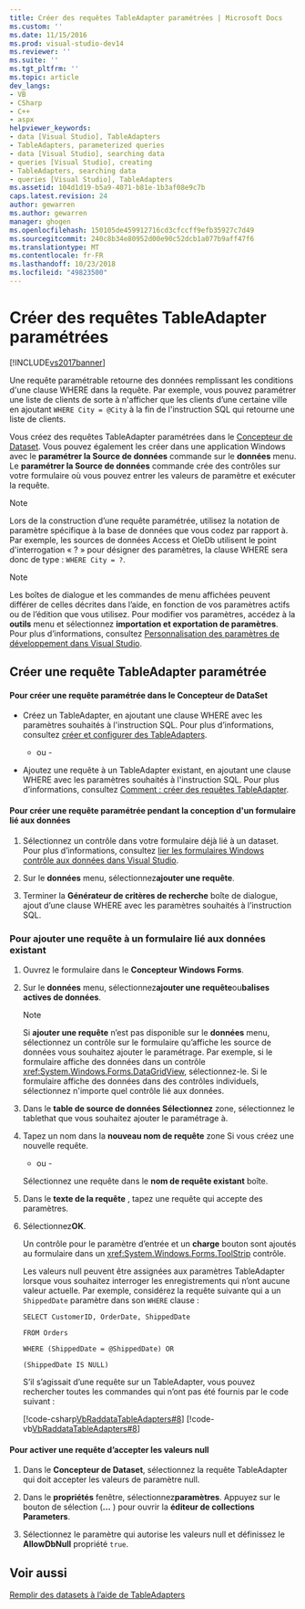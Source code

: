 ```yaml
---
title: Créer des requêtes TableAdapter paramétrées | Microsoft Docs
ms.custom: ''
ms.date: 11/15/2016
ms.prod: visual-studio-dev14
ms.reviewer: ''
ms.suite: ''
ms.tgt_pltfrm: ''
ms.topic: article
dev_langs:
- VB
- CSharp
- C++
- aspx
helpviewer_keywords:
- data [Visual Studio], TableAdapters
- TableAdapters, parameterized queries
- data [Visual Studio], searching data
- queries [Visual Studio], creating
- TableAdapters, searching data
- queries [Visual Studio], TableAdapters
ms.assetid: 104d1d19-b5a9-4071-b81e-1b3af08e9c7b
caps.latest.revision: 24
author: gewarren
ms.author: gewarren
manager: ghogen
ms.openlocfilehash: 150105de459912716cd3cfccff9efb35927c7d49
ms.sourcegitcommit: 240c8b34e80952d00e90c52dcb1a077b9aff47f6
ms.translationtype: MT
ms.contentlocale: fr-FR
ms.lasthandoff: 10/23/2018
ms.locfileid: "49823500"
---
```

# <a name="create-parameterized-tableadapter-queries"></a>Créer des requêtes TableAdapter paramétrées
[!INCLUDE[vs2017banner](../includes/vs2017banner.md)]

  
Une requête paramétrable retourne des données remplissant les conditions d'une clause WHERE dans la requête. Par exemple, vous pouvez paramétrer une liste de clients de sorte à n'afficher que les clients d’une certaine ville en ajoutant `WHERE City = @City` à la fin de l'instruction SQL qui retourne une liste de clients.  
  
 Vous créez des requêtes TableAdapter paramétrées dans le [Concepteur de Dataset](../data-tools/creating-and-editing-typed-datasets.md). Vous pouvez également les créer dans une application Windows avec le **paramétrer la Source de données** commande sur le **données** menu. Le **paramétrer la Source de données** commande crée des contrôles sur votre formulaire où vous pouvez entrer les valeurs de paramètre et exécuter la requête.  
  
> [!NOTE]
>  Lors de la construction d’une requête paramétrée, utilisez la notation de paramètre spécifique à la base de données que vous codez par rapport à. Par exemple, les sources de données Access et OleDb utilisent le point d'interrogation « ? » pour désigner des paramètres, la clause WHERE sera donc de type : `WHERE City = ?`.  
  
> [!NOTE]
>  Les boîtes de dialogue et les commandes de menu affichées peuvent différer de celles décrites dans l’aide, en fonction de vos paramètres actifs ou de l’édition que vous utilisez. Pour modifier vos paramètres, accédez à la **outils** menu et sélectionnez **importation et exportation de paramètres**. Pour plus d’informations, consultez [Personnalisation des paramètres de développement dans Visual Studio](http://msdn.microsoft.com/en-us/22c4debb-4e31-47a8-8f19-16f328d7dcd3).  
  
## <a name="create-a-parameterized-tableadapter-query"></a>Créer une requête TableAdapter paramétrée  
  
#### <a name="to-create-a-parameterized-query-in-the-dataset-designer"></a>Pour créer une requête paramétrée dans le Concepteur de DataSet  
  
-   Créez un TableAdapter, en ajoutant une clause WHERE avec les paramètres souhaités à l'instruction SQL. Pour plus d’informations, consultez [créer et configurer des TableAdapters](../data-tools/create-and-configure-tableadapters.md).  
  
     - ou -  
  
-   Ajoutez une requête à un TableAdapter existant, en ajoutant une clause WHERE avec les paramètres souhaités à l'instruction SQL. Pour plus d’informations, consultez [Comment : créer des requêtes TableAdapter](../data-tools/how-to-create-tableadapter-queries.md).  
  
#### <a name="to-create-a-parameterized-query-while-designing-a-data-bound-form"></a>Pour créer une requête paramétrée pendant la conception d'un formulaire lié aux données  
  
1.  Sélectionnez un contrôle dans votre formulaire déjà lié à un dataset. Pour plus d’informations, consultez [lier les formulaires Windows contrôle aux données dans Visual Studio](../data-tools/bind-windows-forms-controls-to-data-in-visual-studio.md).  
  
2.  Sur le **données** menu, sélectionnez**ajouter une requête**.  
  
3.  Terminer la **Générateur de critères de recherche** boîte de dialogue, ajout d’une clause WHERE avec les paramètres souhaités à l’instruction SQL.  
  
### <a name="to-add-a-query-to-an-existing-data-bound-form"></a>Pour ajouter une requête à un formulaire lié aux données existant  
  
1. Ouvrez le formulaire dans le **Concepteur Windows Forms**.  
  
2. Sur le **données** menu, sélectionnez**ajouter une requête**ou**balises actives de données**.  
  
   > [!NOTE]
   >  Si **ajouter une requête** n’est pas disponible sur le **données** menu, sélectionnez un contrôle sur le formulaire qu’affiche les source de données vous souhaitez ajouter le paramétrage. Par exemple, si le formulaire affiche des données dans un contrôle <xref:System.Windows.Forms.DataGridView>, sélectionnez-le. Si le formulaire affiche des données dans des contrôles individuels, sélectionnez n'importe quel contrôle lié aux données.  
  
3. Dans le **table de source de données Sélectionnez** zone, sélectionnez le tablethat que vous souhaitez ajouter le paramétrage à.  
  
4. Tapez un nom dans la **nouveau nom de requête** zone Si vous créez une nouvelle requête.  
  
    - ou -  
  
    Sélectionnez une requête dans le **nom de requête existant** boîte.  
  
5. Dans le **texte de la requête** , tapez une requête qui accepte des paramètres.  
  
6. Sélectionnez**OK**.  
  
    Un contrôle pour le paramètre d’entrée et un **charge** bouton sont ajoutés au formulaire dans un <xref:System.Windows.Forms.ToolStrip> contrôle.  
  
   Les valeurs null peuvent être assignées aux paramètres TableAdapter lorsque vous souhaitez interroger les enregistrements qui n’ont aucune valeur actuelle. Par exemple, considérez la requête suivante qui a un `ShippedDate` paramètre dans son `WHERE` clause :  
  
   `SELECT CustomerID, OrderDate, ShippedDate`  
  
   `FROM Orders`  
  
   `WHERE (ShippedDate = @ShippedDate) OR`  
  
   `(ShippedDate IS NULL)`  
  
   S’il s’agissait d’une requête sur un TableAdapter, vous pouvez rechercher toutes les commandes qui n’ont pas été fournis par le code suivant :  
  
   [!code-csharp[VbRaddataTableAdapters#8](../snippets/csharp/VS_Snippets_VBCSharp/VbRaddataTableAdapters/CS/Form2.cs#8)]
   [!code-vb[VbRaddataTableAdapters#8](../snippets/visualbasic/VS_Snippets_VBCSharp/VbRaddataTableAdapters/VB/Form2.vb#8)]  
  
#### <a name="to-enable-a-query-to-accept-null-values"></a>Pour activer une requête d’accepter les valeurs null  
  
1.  Dans le **Concepteur de Dataset**, sélectionnez la requête TableAdapter qui doit accepter les valeurs de paramètre null.  
  
2.  Dans le **propriétés** fenêtre, sélectionnez**paramètres**. Appuyez sur le bouton de sélection (**...** ) pour ouvrir la **éditeur de collections Parameters**.  
  
3.  Sélectionnez le paramètre qui autorise les valeurs null et définissez le **AllowDbNull** propriété `true`.  
  
## <a name="see-also"></a>Voir aussi  
 [Remplir des datasets à l’aide de TableAdapters](../data-tools/fill-datasets-by-using-tableadapters.md)


